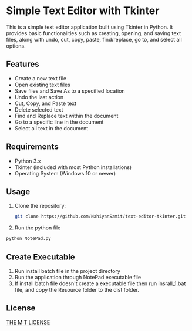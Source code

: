 # Simple Text Editor with Tkinter

This is a simple text editor application built using Tkinter in Python. It provides basic functionalities such as creating, opening, and saving text files, along with undo, cut, copy, paste, find/replace, go to, and select all options.

## Features

- Create a new text file
- Open existing text files
- Save files and Save As to a specified location
- Undo the last action
- Cut, Copy, and Paste text
- Delete selected text
- Find and Replace text within the document
- Go to a specific line in the document
- Select all text in the document

## Requirements

- Python 3.x
- Tkinter (included with most Python installations)
- Operating System (Windows 10 or newer)

## Usage

1. Clone the repository:

   ```bash
   git clone https://github.com/NahiyanSamit/text-editor-tkinter.git
   ```
2. Run the python file
```bash
python NotePad.py
```

## Create Executable
1. Run install batch file in the project directory
2. Run the application through NotePad executable file
3. If install batch file doesn't create a executable file then run insrall_1.bat file,
   and copy the Resource folder to the dist folder.

## License
[THE MIT LICENSE](https://github.com/NahiyanSamit/text-editor-tkinter/blob/main/LICENSE)
